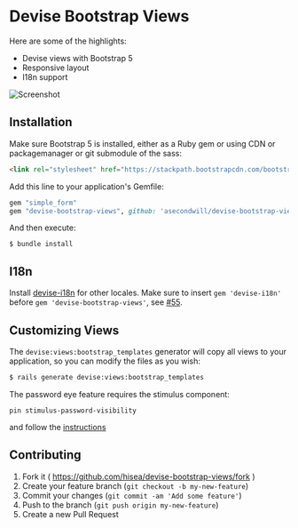 # Devise Bootstrap Views

Here are some of the highlights:

- Devise views with Bootstrap 5
- Responsive layout
- I18n support

![Screenshot](https://raw.githubusercontent.com/hisea/devise-bootstrap-views/master/Screenshot.png)

## Installation

Make sure Bootstrap 5 is installed, either as a Ruby gem or using CDN or packagemanager or git submodule of the sass:

```html
<link rel="stylesheet" href="https://stackpath.bootstrapcdn.com/bootstrap/4.1.3/css/bootstrap.min.css" integrity="sha384-MCw98/SFnGE8fJT3GXwEOngsV7Zt27NXFoaoApmYm81iuXoPkFOJwJ8ERdknLPMO" crossorigin="anonymous">
```


Add this line to your application's Gemfile:

```ruby
gem "simple_form"
gem "devise-bootstrap-views", github: 'asecondwill/devise-bootstrap-views'
```

And then execute:

    $ bundle install

## I18n

Install [devise-i18n](https://github.com/tigrish/devise-i18n) for other locales. Make sure to insert `gem 'devise-i18n'` before `gem 'devise-bootstrap-views'`, see [#55](https://github.com/hisea/devise-bootstrap-views/issues/55).

## Customizing Views

The `devise:views:bootstrap_templates` generator will copy all views to your application, so you can modify the files as you wish:

```sh
$ rails generate devise:views:bootstrap_templates
```

The password eye feature requires the stimulus component:

 `pin stimulus-password-visibility`

 and follow the [instructions](https://www.stimulus-components.com/docs/stimulus-password-visibility/)

## Contributing

1. Fork it ( https://github.com/hisea/devise-bootstrap-views/fork )
2. Create your feature branch (`git checkout -b my-new-feature`)
3. Commit your changes (`git commit -am 'Add some feature'`)
4. Push to the branch (`git push origin my-new-feature`)
5. Create a new Pull Request
